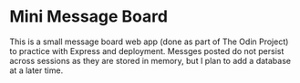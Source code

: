 # Mini Message Board

This is a small message board web app (done as part of The Odin Project) to practice with Express and deployment. Messges posted do not persist across sessions as they are stored in memory, but I plan to add a database at a later time.
